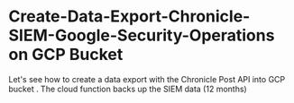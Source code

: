 # Create-Data-Export-Chronicle-SIEM-Google-Security-Operations on GCP Bucket
Let's see how to create a data export with the Chronicle Post API into GCP bucket . The cloud function backs up the SIEM data (12 months)


